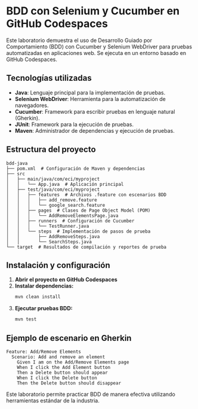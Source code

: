 # BDD con Selenium y Cucumber en GitHub Codespaces

Este laboratorio demuestra el uso de Desarrollo Guiado por Comportamiento (BDD) con Cucumber y Selenium WebDriver para pruebas automatizadas en aplicaciones web. Se ejecuta en un entorno basado en GitHub Codespaces.

## Tecnologías utilizadas
- **Java**: Lenguaje principal para la implementación de pruebas.
- **Selenium WebDriver**: Herramienta para la automatización de navegadores.
- **Cucumber**: Framework para escribir pruebas en lenguaje natural (Gherkin).
- **JUnit**: Framework para la ejecución de pruebas.
- **Maven**: Administrador de dependencias y ejecución de pruebas.

## Estructura del proyecto

```
bdd-java
├── pom.xml  # Configuración de Maven y dependencias
├── src
│   ├── main/java/com/eci/myproject
│   │   └── App.java  # Aplicación principal
│   ├── test/java/com/eci/myproject
│   │   ├── features  # Archivos .feature con escenarios BDD
│   │   │   ├── add_remove.feature
│   │   │   └── google_search.feature
│   │   ├── pages  # Clases de Page Object Model (POM)
│   │   │   └── AddRemoveElementsPage.java
│   │   ├── runners  # Configuración de Cucumber
│   │   │   └── TestRunner.java
│   │   └── steps  # Implementación de pasos de prueba
│   │       ├── AddRemoveSteps.java
│   │       └── SearchSteps.java
└── target  # Resultados de compilación y reportes de prueba
```

## Instalación y configuración

1. **Abrir el proyecto en GitHub Codespaces**
2. **Instalar dependencias:**
   ```sh
   mvn clean install
   ```
3. **Ejecutar pruebas BDD:**
   ```sh
   mvn test
   ```

## Ejemplo de escenario en Gherkin

```gherkin
Feature: Add/Remove Elements
  Scenario: Add and remove an element
    Given I am on the Add/Remove Elements page
    When I click the Add Element button
    Then a Delete button should appear
    When I click the Delete button
    Then the Delete button should disappear
```

Este laboratorio permite practicar BDD de manera efectiva utilizando herramientas estándar de la industria.

